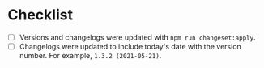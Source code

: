 # Checklist

- [ ] Versions and changelogs were updated with `npm run changeset:apply`.
- [ ] Changelogs were updated to include today's date with the version number. For example, `1.3.2 (2021-05-21)`.
